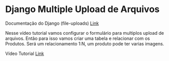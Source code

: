 # Django Multiple Upload de Arquivos

Documentação do Django (file-uploads) [Link](https://docs.djangoproject.com/en/4.1/topics/http/file-uploads/)

Nesse vídeo tutorial vamos configurar o formulário para multiplos upload de arquivos. Então para isso vamos criar uma tabela e relacionar com os Produtos. Será um relacionamento 1:N, um produto pode ter varias imagens.

Vídeo Tutorial [Link](https://www.youtube.com/watch?v=k3ZkZKFpe30)
